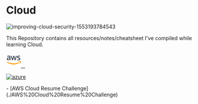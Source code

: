 # Cloud

![improving-cloud-security-1553193784543](https://github.com/hhphu/Cloud/assets/45286750/05645b94-3261-4163-81f3-b8584ec5922c)

This Repository contains all resources/notes/cheatsheet I've compiled while learning Cloud. 
<p align="left"> 
  <a href="./AWS">
    <img src="https://raw.githubusercontent.com/devicons/devicon/master/icons/amazonwebservices/amazonwebservices-original-wordmark.svg" alt="aws" width="40" height="40"/> &ensp; 
  </a>

</p>
<p align="left"> 
   <a href="./Microsoft Azure">
     <img src="https://www.vectorlogo.zone/logos/microsoft_azure/microsoft_azure-icon.svg" alt="azure" width="40" height="40"/>
  </a>
</p>
  - [AWS Cloud Resume Challenge](./AWS%20Cloud%20Resume%20Challenge)
